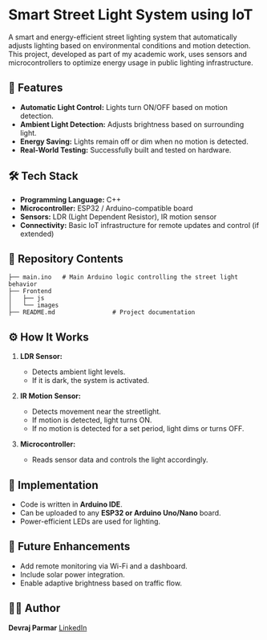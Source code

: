 # Smart Street Light System using IoT

A smart and energy-efficient street lighting system that automatically adjusts lighting based on environmental conditions and motion detection. This project, developed as part of my academic work, uses sensors and microcontrollers to optimize energy usage in public lighting infrastructure.

## 🌟 Features

* **Automatic Light Control:** Lights turn ON/OFF based on motion detection.
* **Ambient Light Detection:** Adjusts brightness based on surrounding light.
* **Energy Saving:** Lights remain off or dim when no motion is detected.
* **Real-World Testing:** Successfully built and tested on hardware.

## 🛠️ Tech Stack

* **Programming Language:** C++
* **Microcontroller:** ESP32 / Arduino-compatible board
* **Sensors:** LDR (Light Dependent Resistor), IR motion sensor
* **Connectivity:** Basic IoT infrastructure for remote updates and control (if extended)

## 📂 Repository Contents

```
├── main.ino   # Main Arduino logic controlling the street light behavior
├── Frontend
│   ├── js
│   └── images
├── README.md                # Project documentation
```

## ⚙️ How It Works

1. **LDR Sensor:**

   * Detects ambient light levels.
   * If it is dark, the system is activated.

2. **IR Motion Sensor:**

   * Detects movement near the streetlight.
   * If motion is detected, light turns ON.
   * If no motion is detected for a set period, light dims or turns OFF.

3. **Microcontroller:**

   * Reads sensor data and controls the light accordingly.

## 🧪 Implementation

* Code is written in **Arduino IDE**.
* Can be uploaded to any **ESP32 or Arduino Uno/Nano** board.
* Power-efficient LEDs are used for lighting.

## 🔮 Future Enhancements

* Add remote monitoring via Wi-Fi and a dashboard.
* Include solar power integration.
* Enable adaptive brightness based on traffic flow.

## 👨‍💻 Author

**Devraj Parmar**
[LinkedIn](https://linkedin.com/in/yourprofile)
